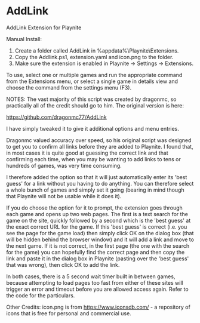 # AddLink
AddLink Extension for Playnite

Manual Install:
1. Create a folder called AddLink in %appdata%\Playnite\Extensions.
2. Copy the Addlink.ps1, extension.yaml and icon.png to the folder.
3. Make sure the extension is enabled in Playnite -> Settings -> Extensions.

To use, select one or multiple games and run the appropriate command from the Extensions menu, or select a single game in details view and choose the command from the settings menu (F3).

NOTES:
The vast majority of this script was created by dragonmc, so practically all of the credit should go to him. The original version is here:

https://github.com/dragonmc77/AddLink

I have simply tweaked it to give it additional options and menu entries.

Dragonmc valued accuracy over speed, so his original script was designed to get you to confirm all links before they are added to Playnite. I found that, in most cases it is quite good at guessing the correct link and that confirming each time, when you may be wanting to add links to tens or hundreds of games, was very time consuming.

I therefore added the option so that it will just automatically enter its 'best guess' for a link without you having to do anything. You can therefore select a whole bunch of games and simply set it going (bearing in mind though that Playnite will not be usable while it does it).

If you do choose the option for it to prompt, the extension goes through each game and opens up two web pages. The first is a text search for the game on the site, quickly followed by a second which is the 'best guess' at the exact correct URL for the game. If this 'best guess' is correct (i.e. you see the page for the game load) then simply click OK on the dialog box (that will be hidden behind the browser window) and it will add a link and move to the next game. If it is not correct, in the first page (the one with the search for the game) you can hopefully find the correct page and then copy the link and paste it in the dialog box in Playnite (pasting over the 'best guess' that was wrong), then click OK to add the link.

In both cases, there is a 5 second wait timer built in between games, because attempting to load pages too fast from either of these sites will trigger an error and timeout before you are allowed access again. Refer to the code for the particulars.

Other Credits: icon.png is from https://www.iconsdb.com/ - a repository of icons that is free for personal and commercial use.
